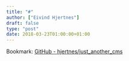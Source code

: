 ```yaml
---
title: "#"
author: ["Eivind Hjertnes"]
draft: false
type: "post"
date: 2018-03-23T01:00:00+01:00
---
```


Bookmark: [GitHub -
hjertnes/just\_another\_cms](https://github.com/hjertnes/just%5Fanother%5Fcms/)
